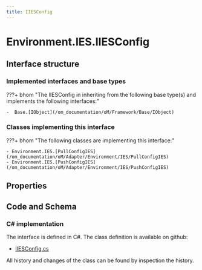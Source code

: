 ```yaml
---
title: IIESConfig
---
```


# Environment.IES.IIESConfig



## Interface structure

### Implemented interfaces and base types

???+ bhom "The IIESConfig in inheriting from the following base type(s) and implements the following interfaces:"

    -  Base.[IObject](/om_documentation/oM/Framework/Base/IObject)


### Classes implementing this interface

???+ bhom "The following classes are implementing this interface:"

    - Environment.IES.[PullConfigIES](/om_documentation/oM/Adapter/Environment/IES/PullConfigIES)
    - Environment.IES.[PushConfigIES](/om_documentation/oM/Adapter/Environment/IES/PushConfigIES)


## Properties

## Code and Schema

### C# implementation

The interface is defined in C#. The class definition is available on github:

- [IIESConfig.cs](https://github.com/BHoM/IES_Toolkit/blob/develop/IES_oM/IIESConfig.cs)

All history and changes of the class can be found by inspection the history.

